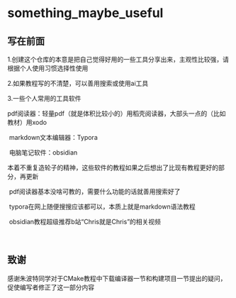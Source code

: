 # something_maybe_useful

## 写在前面

1.创建这个仓库的本意是把自己觉得好用的一些工具分享出来，主观性比较强，请根据个人使用习惯选择性使用

2.如果教程写的不清楚，可以善用搜索或使用ai工具

3.一些个人常用的工具软件

​	pdf阅读器：轻量pdf（就是体积比较小的）用稻壳阅读器，大部头一点的（比如教材）用xodo

​	markdown文本编辑器：Typora

​	电脑笔记软件：obsidian

​	本着不重复造轮子的精神，这些软件的教程如果之后想出了比现有教程更好的部分，再更新

​	pdf阅读器基本没啥可教的，需要什么功能的话就善用搜索好了

​	typora在网上随便搜搜应该都可以，本质上就是markdown语法教程

​	obsidian教程超级推荐b站“Chris就是Chris”的相关视频

​	

## 致谢

感谢朱波特同学对于CMake教程中下载编译器一节和构建项目一节提出的疑问，促使编写者修正了这一部分内容
